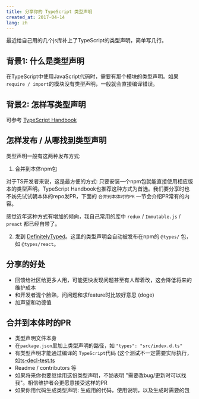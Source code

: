 ```yaml
---
title: 分享你的 TypeScript 类型声明
created_at: 2017-04-14
lang: zh
---
```


最近给自己用的几个js库补上了TypeScript的类型声明，简单写几行。

## 背景1: 什么是类型声明

在TypeScript中使用JavaScript代码时，需要有那个模块的类型声明。如果 `require / import`的模块没有类型声明，一般就会直接编译错误。

## 背景2: 怎样写类型声明

可参考 [TypeScript Handbook](https://www.typescriptlang.org/docs/handbook/declaration-files/introduction.html)

## 怎样发布 / 从哪找到类型声明

类型声明一般有这两种发布方式:

1. 合并到本体npm包

对于TS开发者来说，这是最方便的方式: 只要安装一个npm包就能直接使用相应版本的类型声明。TypeScript Handbook也推荐这种方式为首选。我们要分享时也不妨先试试朝本体的repo发PR，下面的 `合并到本体时的PR` 一节会介绍PR常有的内容。

感觉近年这种方式有增加的倾向，我自己常用的库中 `redux` / `Immutable.js` / `preact` 都已经自带了。

2. 发到 [DefinitelyTyped](https://github.com/DefinitelyTyped/DefinitelyTyped/)。这里的类型声明会自动被发布在npm的 `@types/` 包，如 `@types/react`。

## 分享的好处

- 回馈给社区给更多人用，可能更快发现问题甚至有人帮着改，这会降低将来的维护成本
- 和开发者混个脸熟，问问题和求feature时比较好意思 (doge)
- 加声望和功德值

## 合并到本体时的PR

- 类型声明文件本身
- 在`package.json`里加上类型声明的路径，如 `"types": "src/index.d.ts"`
- 有类型声明才能通过编译的 `TypeScript`代码 (这个测试不一定需要实际执行，如[ts-decl-test.ts](https://github.com/jokester/node-libtidy/blob/5806f74ed1d801b3ee6c860b7d05c6dd37c24376/test/ts-decl-test.ts#L32)
- Readme / contributors 等
- 如果将来你也要继续用这份类型声明，不妨表明 "需要改bug/更新时可以找我"。相信维护者会更愿意接受这样的PR
- 如果你用代码生成类型声明: 生成用的代码，使用说明，以及生成时需要的包
